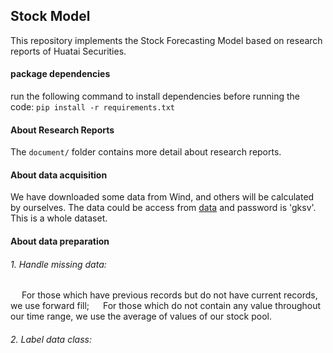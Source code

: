 ## Stock Model

This repository implements the Stock Forecasting Model based on research reports of  Huatai Securities.

#### package dependencies

run the following command to install dependencies before running the code: `pip install -r requirements.txt`

#### About Research Reports

The `document/` folder contains more detail about research reports.

#### About data acquisition

We have downloaded some data from Wind, and others will be calculated by ourselves. The data could be access from [data](https://pan.baidu.com/s/1x7df0ip4P-1fVL8_p702Cw) and password is 'gksv'. This is a whole dataset.

#### About data preparation
###### 1. Handle missing data:
&emsp; For those which have previous records but do not have current records, we use forward fill;
&emsp; For those which do not contain any value throughout our time range, we use the average of values of our stock pool.
###### 2. Label data class: